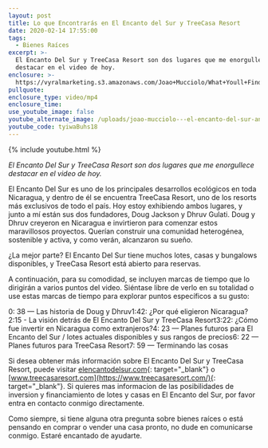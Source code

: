 ```yaml
---
layout: post
title: Lo que Encontrarás en El Encanto del Sur y TreeCasa Resort
date: 2020-02-14 17:55:00
tags:
  - Bienes Raíces
excerpt: >-
  El Encanto Del Sur y TreeCasa Resort son dos lugares que me enorgullece
  destacar en el video de hoy.
enclosure: >-
  https://vyralmarketing.s3.amazonaws.com/Joao+Mucciolo/What+Youll+Find+at+El+Encanto+Del+Sur+and+TreeCasa+Resort.mp4
pullquote:
enclosure_type: video/mp4
enclosure_time:
use_youtube_image: false
youtube_alternate_image: /uploads/joao-mucciolo---el-encanto-del-sur-and-treecasa-resort-youtube.jpg
youtube_code: tyiwaBuhs18
---
```


{% include youtube.html %}

*El Encanto Del Sur y TreeCasa Resort son dos lugares que me enorgullece destacar en el video de hoy.*

El Encanto Del Sur es uno de los principales desarrollos ecol&oacute;gicos en toda Nicaragua, y dentro de &eacute;l se encuentra TreeCasa Resort, uno de los resorts m&aacute;s exclusivos de todo el pa&iacute;s. Hoy estoy exhibiendo ambos lugares, y junto a m&iacute; est&aacute;n sus dos fundadores, Doug Jackson y Dhruv Gulati. Doug y Dhruv creyeron en Nicaragua e invirtieron para comenzar estos maravillosos proyectos. Quer&iacute;an construir una comunidad heterog&eacute;nea, sostenible y activa, y como ver&aacute;n, alcanzaron su sue&ntilde;o.

&iquest;La mejor parte? El Encanto Del Sur tiene muchos lotes, casas y bungalows disponibles, y TreeCasa Resort est&aacute; abierto para reservas.

A continuaci&oacute;n, para su comodidad, se incluyen marcas de tiempo que lo dirigir&aacute;n a varios puntos del video. Si&eacute;ntase libre de verlo en su totalidad o use estas marcas de tiempo para explorar puntos espec&iacute;ficos a su gusto:

0: 38 — Las historia de Doug y Dhruv1:42: &iquest;Por qu&eacute; eligieron Nicaragua?2:15 - La visi&oacute;n detr&aacute;s de El Encanto Del Sur y TreeCasa Resort3:22: &iquest;C&oacute;mo fue invertir en Nicaragua como extranjeros?4: 23 — Planes futuros para El Encanto del Sur / lotes actuales disponibles y sus rangos de precios6: 22 — Planes futuros para TreeCasa Resort7: 59 — Terminando las cosas

Si desea obtener m&aacute;s informaci&oacute;n sobre El Encanto Del Sur y TreeCasa Resort, puede visitar&nbsp;[elencantodelsur.com](https://elencantodelsur.com/){: target="_blank"}&nbsp;o [www.treecasaresort.com](https://www.treecasaresort.com/){: target="_blank"}. Si quieres mas informacion de las posibilidades de inversion y financiamiento de lotes y casas en El Encanto del Sur, por favor entra en contacto conmigo directamente.

Como siempre, si tiene alguna otra pregunta sobre bienes ra&iacute;ces o est&aacute; pensando en comprar o vender una casa pronto, no dude en comunicarse conmigo. Estar&eacute; encantado de ayudarte.

&nbsp;